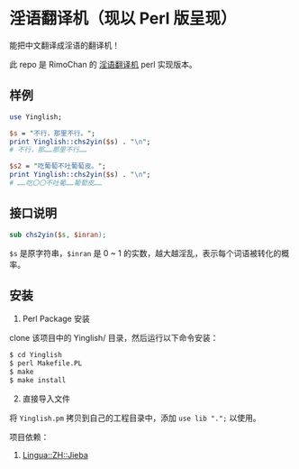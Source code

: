 # 淫语翻译机（现以 Perl 版呈现）


能把中文翻译成淫语的翻译机！

此 repo 是 RimoChan 的 [淫语翻译机](https://github.com/RimoChan/yinglish) perl 实现版本。

## 样例

```perl
use Yinglish;

$s = "不行，那里不行。";
print Yinglish::chs2yin($s) . "\n";
# 不行，那……那里不行……

$s2 = "吃葡萄不吐葡萄皮。";
print Yinglish::chs2yin($s) . "\n";
# ……吃〇〇不吐葡……葡萄皮……

```

## 接口说明

```perl
sub chs2yin($s, $inran);

```

`$s` 是原字符串，`$inran` 是 0 ~ 1 的实数，越大越淫乱，表示每个词语被转化的概率。

## 安装

1. Perl Package 安装

clone 该项目中的 Yinglish/ 目录，然后运行以下命令安装：

```sh
$ cd Yinglish
$ perl Makefile.PL
$ make
$ make install

```

2. 直接导入文件

将 `Yinglish.pm` 拷贝到自己的工程目录中，添加 `use lib ".";` 以使用。

项目依赖：

1. [Lingua::ZH::Jieba](https://metacpan.org/dist/Lingua-ZH-Jieba/view/lib/Lingua/ZH/Jieba.pod)
